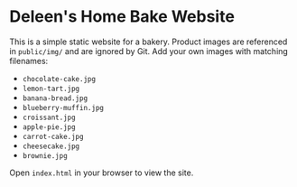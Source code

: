 # Deleen's Home Bake Website

This is a simple static website for a bakery. Product images are referenced in `public/img/` and are ignored by Git. Add your own images with matching filenames:

- `chocolate-cake.jpg`
- `lemon-tart.jpg`
- `banana-bread.jpg`
- `blueberry-muffin.jpg`
- `croissant.jpg`
- `apple-pie.jpg`
- `carrot-cake.jpg`
- `cheesecake.jpg`
- `brownie.jpg`

Open `index.html` in your browser to view the site.
